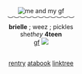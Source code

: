 <div align='center'> 
 <img src='https://64.media.tumblr.com/6380160d140cf49d5a0cb8d8199087e5/47c1ec3a92ff331d-b8/s500x750/f310833b71d9269d11ad2238a05a7a05ca7bdc59.gifv' title='me and my gf'

   <br>︶︶︶︶︶︶︶︶︶︶︶<br>
<b>brielle</b> ; weez ; pickles<br>
   she<i>they</i>  <b>4teen </b>
  <br> <a href="https://github.com/FatherGascoigne">gf</a> <img src='https://files.catbox.moe/9b3lac.gif'>

<br> <a href="https://rentry.co/metalocalypsedotcom">rentry</a>   <a href="https://metalocalypse.atabook.org/">atabook</a>   <a href="https://linktr.ee/weezerus">linktree</a>

